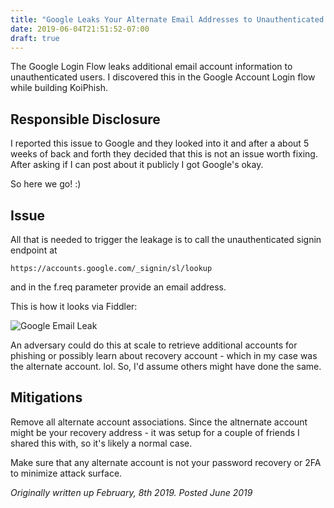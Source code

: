 ```yaml
---
title: "Google Leaks Your Alternate Email Addresses to Unauthenticated Users"
date: 2019-06-04T21:51:52-07:00
draft: true
---
```


The Google Login Flow leaks additional email account information to unauthenticated users. I discovered this in the Google Account Login flow while building KoiPhish.

## Responsible Disclosure

I reported this issue to Google and they looked into it and after a about 5 weeks of back and forth they decided that this is not an issue worth fixing. After asking if I can post about it publicly I got Google's okay. 

So here we go! :)


## Issue 
All that is needed to trigger the leakage is to call the unauthenticated signin endpoint at

    https://accounts.google.com/_signin/sl/lookup 
    
and in the f.req parameter provide an email address.

This is how it looks via Fiddler:

![Google Email Leak](/images/google.alternateaccount.leak.png)

An adversary could do this at scale to retrieve additional accounts for phishing or possibly learn about recovery account - which in my case was the alternate account. lol. So, I'd assume others might have done the same.

## Mitigations 

Remove all alternate account associations. Since the altnernate account might be your recovery address - it was setup for a couple of friends I shared this with, so it's likely a normal case.

Make sure that any alternate account is not your password recovery or 2FA to minimize attack surface. 

*Originally written up February, 8th 2019. Posted June 2019*
